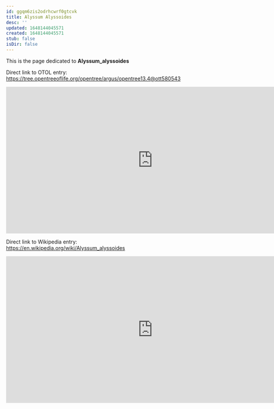```yaml
---
id: ggqm6zis2odrhcwrf0gtcvk
title: Alyssum Alyssoides
desc: ''
updated: 1648144045571
created: 1648144045571
stub: false
isDir: false
---
```

This is the page dedicated to **Alyssum_alyssoides**


Direct link to OTOL entry: https://tree.opentreeoflife.org/opentree/argus/opentree13.4@ott580543



<html>
    <body>
    <iframe src="https://tree.opentreeoflife.org/opentree/argus/opentree13.4@ott580543"
    width="800" height="400" frameborder="0" allowfullscreen> </iframe>
    </body>
</html>
    


Direct link to Wikipedia entry: https://en.wikipedia.org/wiki/Alyssum_alyssoides



<html>
    <body>
    <iframe src="https://en.wikipedia.org/wiki/Alyssum_alyssoides"
    width="800" height="400" frameborder="0" allowfullscreen> </iframe>
    </body>
</html>
    

